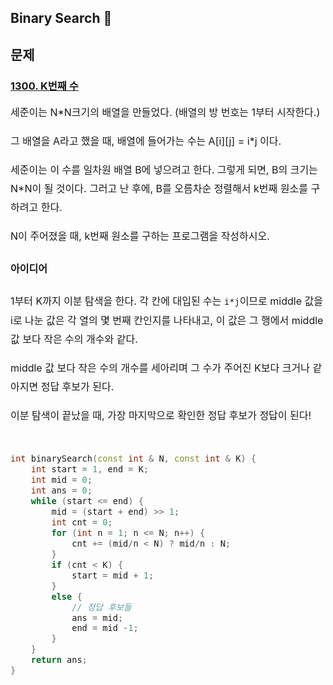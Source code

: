 ## Binary Search :banana:

## 문제
### [1300. K번째 수](boj.kr/1300)
<section id="description">
				<div class="headline">
				</div>
				<div style="font-size:medium; line-height:30px;" id="problem_description">
				<p>세준이는 N*N크기의 배열을 만들었다. (배열의 방 번호는 1부터 시작한다.)</p>

<p>그 배열을 A라고 했을 때, 배열에 들어가는 수는 A[i][j] = i*j 이다.</p>

<p>세준이는 이 수를 일차원 배열 B에 넣으려고 한다. 그렇게 되면, B의 크기는 N*N이 될 것이다. 그러고 난 후에, B를 오름차순 정렬해서 k번째 원소를 구하려고 한다.</p>

<p>N이 주어졌을 때, k번째 원소를 구하는 프로그램을 작성하시오.</p>

#### 아이디어 
1부터 K까지 이분 탐색을 한다. 
각 칸에 대입된 수는 `i*j`이므로 middle 값을 i로 나눈 값은 각 열의 몇 번째 칸인지를 나타내고, 이 값은 그 행에서 middle 값 보다 작은 수의 개수와 같다. 

middle 값 보다 작은 수의 개수를 세아리며 그 수가 주어진 K보다 크거나 같아지면 정답 후보가 된다. 

이분 탐색이 끝났을 때, 가장 마지막으로 확인한 정답 후보가 정답이 된다! 

```cpp

int binarySearch(const int & N, const int & K) {
	int start = 1, end = K;
	int mid = 0;
	int ans = 0;
	while (start <= end) {
		mid = (start + end) >> 1;
		int cnt = 0;
		for (int n = 1; n <= N; n++) {
			cnt += (mid/n < N) ? mid/n : N;
		}
		if (cnt < K) {
			start = mid + 1;
		}
		else {
			// 정답 후보들
			ans = mid;
			end = mid -1;
		}
	}
	return ans;
}
```